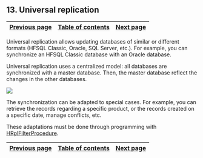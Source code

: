 
## 13. Universal replication
			

| [Previous page](../Concepts_WB/1410087439.md) | [Table of contents](../Concepts_WB/1410087102.md) | [Next page](../Concepts_WB/1410087479.md) |
| --- | --- | --- |



<a name="NOTE1"></a>
<a name="NOTE1_1"></a>
Universal replication allows updating databases of similar or different formats (HFSQL Classic, Oracle, SQL Server, etc.). For example, you can synchronize an HFSQL Classic database with an Oracle database.

Universal replication uses a centralized model: all databases are synchronized with a master database. Then, the master database reflect the changes in the other databases. 

![](https://doc.pcsoft.fr/en-US/images/image.awp?langid=3&name=Replication_Bdd.gif)


The synchronization can be adapted to special cases. For example, you can retrieve the records regarding a specific product, or the records created on a specific date, manage conflicts, etc.

These adaptations must be done through programming with [HRplFilterProcedure](../WDLang4/3044300.md).

| [Previous page](../Concepts_WB/1410087439.md) | [Table of contents](../Concepts_WB/1410087102.md) | [Next page](../Concepts_WB/1410087479.md) |
| --- | --- | --- |




